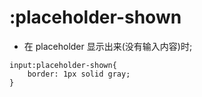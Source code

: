 # :placeholder-shown
* 在 placeholder 显示出来(没有输入内容)时;
```
input:placeholder-shown{
    border: 1px solid gray;
}
```